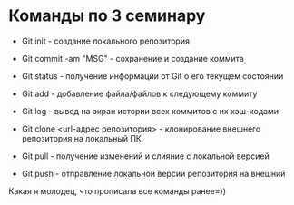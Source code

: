 # Команды по 3 семинару

* Git init - создание локального репозитория

* Git commit -am "MSG" - сохранение и создание коммита 

* Git status - получение информации от Git о его текущем состоянии

* Git add - добавление файла/файлов к следующему коммиту

* Git log - вывод на экран истории всех коммитов с их хэш-кодами

* Git clone <url-адрес репозитория> - клонирование внешнего репозитория на локальный ПК 

* Git pull - получение изменений и слияние с локальной версией

* Git push - отправление локальной версии репозитория на внешний

Какая я молодец, что прописала все команды ранее=))